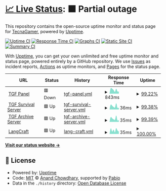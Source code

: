 # [📈 Live Status](https://status.tgforever.net): <!--live status--> **🟧 Partial outage**

This repository contains the open-source uptime monitor and status page for [TecnaGamer](www.TecnaGamer.com), powered by [Upptime](https://github.com/upptime/upptime).

[![Uptime CI](https://github.com/tecnagamer/tgf-status/workflows/Uptime%20CI/badge.svg)](https://github.com/tecnagamer/tgf-status/actions?query=workflow%3A%22Uptime+CI%22)
[![Response Time CI](https://github.com/tecnagamer/tgf-status/workflows/Response%20Time%20CI/badge.svg)](https://github.com/tecnagamer/tgf-status/actions?query=workflow%3A%22Response+Time+CI%22)
[![Graphs CI](https://github.com/tecnagamer/tgf-status/workflows/Graphs%20CI/badge.svg)](https://github.com/tecnagamer/tgf-status/actions?query=workflow%3A%22Graphs+CI%22)
[![Static Site CI](https://github.com/tecnagamer/tgf-status/workflows/Static%20Site%20CI/badge.svg)](https://github.com/tecnagamer/tgf-status/actions?query=workflow%3A%22Static+Site+CI%22)
[![Summary CI](https://github.com/tecnagamer/tgf-status/workflows/Summary%20CI/badge.svg)](https://github.com/tecnagamer/tgf-status/actions?query=workflow%3A%22Summary+CI%22)

With [Upptime](https://upptime.js.org), you can get your own unlimited and free uptime monitor and status page, powered entirely by a GitHub repository. We use [Issues](https://github.com/tecnagamer/tgf-status/issues) as incident reports, [Actions](https://github.com/tecnagamer/tgf-status/actions) as uptime monitors, and [Pages](https://status.tgforever.net) for the status page.

<!--start: status pages-->
<!-- This summary is generated by Upptime (https://github.com/upptime/upptime) -->
<!-- Do not edit this manually, your changes will be overwritten -->
<!-- prettier-ignore -->
| URL | Status | History | Response Time | Uptime |
| --- | ------ | ------- | ------------- | ------ |
| <img alt="" src="https://icons.duckduckgo.com/ip3/panel.tgforever.net.ico" height="13"> [TGF Panel](https://panel.tgforever.net) | 🟥 Down | [tgf-panel.yml](https://github.com/TecnaGamer/tgf-status/commits/HEAD/history/tgf-panel.yml) | <details><summary><img alt="Response time graph" src="./graphs/tgf-panel/response-time-week.png" height="20"> 843ms</summary><br><a href="https://status.tgforever.net/history/tgf-panel"><img alt="Response time 653" src="https://img.shields.io/endpoint?url=https%3A%2F%2Fraw.githubusercontent.com%2FTecnaGamer%2Ftgf-status%2FHEAD%2Fapi%2Ftgf-panel%2Fresponse-time.json"></a><br><a href="https://status.tgforever.net/history/tgf-panel"><img alt="24-hour response time 3159" src="https://img.shields.io/endpoint?url=https%3A%2F%2Fraw.githubusercontent.com%2FTecnaGamer%2Ftgf-status%2FHEAD%2Fapi%2Ftgf-panel%2Fresponse-time-day.json"></a><br><a href="https://status.tgforever.net/history/tgf-panel"><img alt="7-day response time 843" src="https://img.shields.io/endpoint?url=https%3A%2F%2Fraw.githubusercontent.com%2FTecnaGamer%2Ftgf-status%2FHEAD%2Fapi%2Ftgf-panel%2Fresponse-time-week.json"></a><br><a href="https://status.tgforever.net/history/tgf-panel"><img alt="30-day response time 653" src="https://img.shields.io/endpoint?url=https%3A%2F%2Fraw.githubusercontent.com%2FTecnaGamer%2Ftgf-status%2FHEAD%2Fapi%2Ftgf-panel%2Fresponse-time-month.json"></a><br><a href="https://status.tgforever.net/history/tgf-panel"><img alt="1-year response time 653" src="https://img.shields.io/endpoint?url=https%3A%2F%2Fraw.githubusercontent.com%2FTecnaGamer%2Ftgf-status%2FHEAD%2Fapi%2Ftgf-panel%2Fresponse-time-year.json"></a></details> | <details><summary><a href="https://status.tgforever.net/history/tgf-panel">99.22%</a></summary><a href="https://status.tgforever.net/history/tgf-panel"><img alt="All-time uptime 99.19%" src="https://img.shields.io/endpoint?url=https%3A%2F%2Fraw.githubusercontent.com%2FTecnaGamer%2Ftgf-status%2FHEAD%2Fapi%2Ftgf-panel%2Fuptime.json"></a><br><a href="https://status.tgforever.net/history/tgf-panel"><img alt="24-hour uptime 94.51%" src="https://img.shields.io/endpoint?url=https%3A%2F%2Fraw.githubusercontent.com%2FTecnaGamer%2Ftgf-status%2FHEAD%2Fapi%2Ftgf-panel%2Fuptime-day.json"></a><br><a href="https://status.tgforever.net/history/tgf-panel"><img alt="7-day uptime 99.22%" src="https://img.shields.io/endpoint?url=https%3A%2F%2Fraw.githubusercontent.com%2FTecnaGamer%2Ftgf-status%2FHEAD%2Fapi%2Ftgf-panel%2Fuptime-week.json"></a><br><a href="https://status.tgforever.net/history/tgf-panel"><img alt="30-day uptime 99.19%" src="https://img.shields.io/endpoint?url=https%3A%2F%2Fraw.githubusercontent.com%2FTecnaGamer%2Ftgf-status%2FHEAD%2Fapi%2Ftgf-panel%2Fuptime-month.json"></a><br><a href="https://status.tgforever.net/history/tgf-panel"><img alt="1-year uptime 99.19%" src="https://img.shields.io/endpoint?url=https%3A%2F%2Fraw.githubusercontent.com%2FTecnaGamer%2Ftgf-status%2FHEAD%2Fapi%2Ftgf-panel%2Fuptime-year.json"></a></details>
| <img alt="" src="https://icons.duckduckgo.com/ip3/null.ico" height="13"> [TGF Survival Server](mc.tgforever.net) | 🟩 Up | [tgf-survival-server.yml](https://github.com/TecnaGamer/tgf-status/commits/HEAD/history/tgf-survival-server.yml) | <details><summary><img alt="Response time graph" src="./graphs/tgf-survival-server/response-time-week.png" height="20"> 36ms</summary><br><a href="https://status.tgforever.net/history/tgf-survival-server"><img alt="Response time 97" src="https://img.shields.io/endpoint?url=https%3A%2F%2Fraw.githubusercontent.com%2FTecnaGamer%2Ftgf-status%2FHEAD%2Fapi%2Ftgf-survival-server%2Fresponse-time.json"></a><br><a href="https://status.tgforever.net/history/tgf-survival-server"><img alt="24-hour response time 36" src="https://img.shields.io/endpoint?url=https%3A%2F%2Fraw.githubusercontent.com%2FTecnaGamer%2Ftgf-status%2FHEAD%2Fapi%2Ftgf-survival-server%2Fresponse-time-day.json"></a><br><a href="https://status.tgforever.net/history/tgf-survival-server"><img alt="7-day response time 36" src="https://img.shields.io/endpoint?url=https%3A%2F%2Fraw.githubusercontent.com%2FTecnaGamer%2Ftgf-status%2FHEAD%2Fapi%2Ftgf-survival-server%2Fresponse-time-week.json"></a><br><a href="https://status.tgforever.net/history/tgf-survival-server"><img alt="30-day response time 97" src="https://img.shields.io/endpoint?url=https%3A%2F%2Fraw.githubusercontent.com%2FTecnaGamer%2Ftgf-status%2FHEAD%2Fapi%2Ftgf-survival-server%2Fresponse-time-month.json"></a><br><a href="https://status.tgforever.net/history/tgf-survival-server"><img alt="1-year response time 97" src="https://img.shields.io/endpoint?url=https%3A%2F%2Fraw.githubusercontent.com%2FTecnaGamer%2Ftgf-status%2FHEAD%2Fapi%2Ftgf-survival-server%2Fresponse-time-year.json"></a></details> | <details><summary><a href="https://status.tgforever.net/history/tgf-survival-server">99.38%</a></summary><a href="https://status.tgforever.net/history/tgf-survival-server"><img alt="All-time uptime 97.38%" src="https://img.shields.io/endpoint?url=https%3A%2F%2Fraw.githubusercontent.com%2FTecnaGamer%2Ftgf-status%2FHEAD%2Fapi%2Ftgf-survival-server%2Fuptime.json"></a><br><a href="https://status.tgforever.net/history/tgf-survival-server"><img alt="24-hour uptime 95.67%" src="https://img.shields.io/endpoint?url=https%3A%2F%2Fraw.githubusercontent.com%2FTecnaGamer%2Ftgf-status%2FHEAD%2Fapi%2Ftgf-survival-server%2Fuptime-day.json"></a><br><a href="https://status.tgforever.net/history/tgf-survival-server"><img alt="7-day uptime 99.38%" src="https://img.shields.io/endpoint?url=https%3A%2F%2Fraw.githubusercontent.com%2FTecnaGamer%2Ftgf-status%2FHEAD%2Fapi%2Ftgf-survival-server%2Fuptime-week.json"></a><br><a href="https://status.tgforever.net/history/tgf-survival-server"><img alt="30-day uptime 97.38%" src="https://img.shields.io/endpoint?url=https%3A%2F%2Fraw.githubusercontent.com%2FTecnaGamer%2Ftgf-status%2FHEAD%2Fapi%2Ftgf-survival-server%2Fuptime-month.json"></a><br><a href="https://status.tgforever.net/history/tgf-survival-server"><img alt="1-year uptime 97.38%" src="https://img.shields.io/endpoint?url=https%3A%2F%2Fraw.githubusercontent.com%2FTecnaGamer%2Ftgf-status%2FHEAD%2Fapi%2Ftgf-survival-server%2Fuptime-year.json"></a></details>
| <img alt="" src="https://icons.duckduckgo.com/ip3/null.ico" height="13"> [TGF Archive Server](archive.tgforever.net) | 🟩 Up | [tgf-archive-server.yml](https://github.com/TecnaGamer/tgf-status/commits/HEAD/history/tgf-archive-server.yml) | <details><summary><img alt="Response time graph" src="./graphs/tgf-archive-server/response-time-week.png" height="20"> 35ms</summary><br><a href="https://status.tgforever.net/history/tgf-archive-server"><img alt="Response time 43" src="https://img.shields.io/endpoint?url=https%3A%2F%2Fraw.githubusercontent.com%2FTecnaGamer%2Ftgf-status%2FHEAD%2Fapi%2Ftgf-archive-server%2Fresponse-time.json"></a><br><a href="https://status.tgforever.net/history/tgf-archive-server"><img alt="24-hour response time 32" src="https://img.shields.io/endpoint?url=https%3A%2F%2Fraw.githubusercontent.com%2FTecnaGamer%2Ftgf-status%2FHEAD%2Fapi%2Ftgf-archive-server%2Fresponse-time-day.json"></a><br><a href="https://status.tgforever.net/history/tgf-archive-server"><img alt="7-day response time 35" src="https://img.shields.io/endpoint?url=https%3A%2F%2Fraw.githubusercontent.com%2FTecnaGamer%2Ftgf-status%2FHEAD%2Fapi%2Ftgf-archive-server%2Fresponse-time-week.json"></a><br><a href="https://status.tgforever.net/history/tgf-archive-server"><img alt="30-day response time 43" src="https://img.shields.io/endpoint?url=https%3A%2F%2Fraw.githubusercontent.com%2FTecnaGamer%2Ftgf-status%2FHEAD%2Fapi%2Ftgf-archive-server%2Fresponse-time-month.json"></a><br><a href="https://status.tgforever.net/history/tgf-archive-server"><img alt="1-year response time 43" src="https://img.shields.io/endpoint?url=https%3A%2F%2Fraw.githubusercontent.com%2FTecnaGamer%2Ftgf-status%2FHEAD%2Fapi%2Ftgf-archive-server%2Fresponse-time-year.json"></a></details> | <details><summary><a href="https://status.tgforever.net/history/tgf-archive-server">99.39%</a></summary><a href="https://status.tgforever.net/history/tgf-archive-server"><img alt="All-time uptime 99.38%" src="https://img.shields.io/endpoint?url=https%3A%2F%2Fraw.githubusercontent.com%2FTecnaGamer%2Ftgf-status%2FHEAD%2Fapi%2Ftgf-archive-server%2Fuptime.json"></a><br><a href="https://status.tgforever.net/history/tgf-archive-server"><img alt="24-hour uptime 95.76%" src="https://img.shields.io/endpoint?url=https%3A%2F%2Fraw.githubusercontent.com%2FTecnaGamer%2Ftgf-status%2FHEAD%2Fapi%2Ftgf-archive-server%2Fuptime-day.json"></a><br><a href="https://status.tgforever.net/history/tgf-archive-server"><img alt="7-day uptime 99.39%" src="https://img.shields.io/endpoint?url=https%3A%2F%2Fraw.githubusercontent.com%2FTecnaGamer%2Ftgf-status%2FHEAD%2Fapi%2Ftgf-archive-server%2Fuptime-week.json"></a><br><a href="https://status.tgforever.net/history/tgf-archive-server"><img alt="30-day uptime 99.38%" src="https://img.shields.io/endpoint?url=https%3A%2F%2Fraw.githubusercontent.com%2FTecnaGamer%2Ftgf-status%2FHEAD%2Fapi%2Ftgf-archive-server%2Fuptime-month.json"></a><br><a href="https://status.tgforever.net/history/tgf-archive-server"><img alt="1-year uptime 99.38%" src="https://img.shields.io/endpoint?url=https%3A%2F%2Fraw.githubusercontent.com%2FTecnaGamer%2Ftgf-status%2FHEAD%2Fapi%2Ftgf-archive-server%2Fuptime-year.json"></a></details>
| <img alt="" src="https://icons.duckduckgo.com/ip3/null.ico" height="13"> [LangCraft](langcraft.tgforever.net) | 🟩 Up | [lang-craft.yml](https://github.com/TecnaGamer/tgf-status/commits/HEAD/history/lang-craft.yml) | <details><summary><img alt="Response time graph" src="./graphs/lang-craft/response-time-week.png" height="20"> 35ms</summary><br><a href="https://status.tgforever.net/history/lang-craft"><img alt="Response time 35" src="https://img.shields.io/endpoint?url=https%3A%2F%2Fraw.githubusercontent.com%2FTecnaGamer%2Ftgf-status%2FHEAD%2Fapi%2Flang-craft%2Fresponse-time.json"></a><br><a href="https://status.tgforever.net/history/lang-craft"><img alt="24-hour response time 35" src="https://img.shields.io/endpoint?url=https%3A%2F%2Fraw.githubusercontent.com%2FTecnaGamer%2Ftgf-status%2FHEAD%2Fapi%2Flang-craft%2Fresponse-time-day.json"></a><br><a href="https://status.tgforever.net/history/lang-craft"><img alt="7-day response time 35" src="https://img.shields.io/endpoint?url=https%3A%2F%2Fraw.githubusercontent.com%2FTecnaGamer%2Ftgf-status%2FHEAD%2Fapi%2Flang-craft%2Fresponse-time-week.json"></a><br><a href="https://status.tgforever.net/history/lang-craft"><img alt="30-day response time 35" src="https://img.shields.io/endpoint?url=https%3A%2F%2Fraw.githubusercontent.com%2FTecnaGamer%2Ftgf-status%2FHEAD%2Fapi%2Flang-craft%2Fresponse-time-month.json"></a><br><a href="https://status.tgforever.net/history/lang-craft"><img alt="1-year response time 35" src="https://img.shields.io/endpoint?url=https%3A%2F%2Fraw.githubusercontent.com%2FTecnaGamer%2Ftgf-status%2FHEAD%2Fapi%2Flang-craft%2Fresponse-time-year.json"></a></details> | <details><summary><a href="https://status.tgforever.net/history/lang-craft">100.00%</a></summary><a href="https://status.tgforever.net/history/lang-craft"><img alt="All-time uptime 100.00%" src="https://img.shields.io/endpoint?url=https%3A%2F%2Fraw.githubusercontent.com%2FTecnaGamer%2Ftgf-status%2FHEAD%2Fapi%2Flang-craft%2Fuptime.json"></a><br><a href="https://status.tgforever.net/history/lang-craft"><img alt="24-hour uptime 100.00%" src="https://img.shields.io/endpoint?url=https%3A%2F%2Fraw.githubusercontent.com%2FTecnaGamer%2Ftgf-status%2FHEAD%2Fapi%2Flang-craft%2Fuptime-day.json"></a><br><a href="https://status.tgforever.net/history/lang-craft"><img alt="7-day uptime 100.00%" src="https://img.shields.io/endpoint?url=https%3A%2F%2Fraw.githubusercontent.com%2FTecnaGamer%2Ftgf-status%2FHEAD%2Fapi%2Flang-craft%2Fuptime-week.json"></a><br><a href="https://status.tgforever.net/history/lang-craft"><img alt="30-day uptime 100.00%" src="https://img.shields.io/endpoint?url=https%3A%2F%2Fraw.githubusercontent.com%2FTecnaGamer%2Ftgf-status%2FHEAD%2Fapi%2Flang-craft%2Fuptime-month.json"></a><br><a href="https://status.tgforever.net/history/lang-craft"><img alt="1-year uptime 100.00%" src="https://img.shields.io/endpoint?url=https%3A%2F%2Fraw.githubusercontent.com%2FTecnaGamer%2Ftgf-status%2FHEAD%2Fapi%2Flang-craft%2Fuptime-year.json"></a></details>

<!--end: status pages-->

[**Visit our status website →**](https://status.tgforever.net)

## 📄 License

- Powered by: [Upptime](https://github.com/upptime/upptime)
- Code: [MIT](./LICENSE) © [Anand Chowdhary](https://anandchowdhary.com), supported by [Pabio](https://pabio.com)
- Data in the `./history` directory: [Open Database License](https://opendatacommons.org/licenses/odbl/1-0/)
